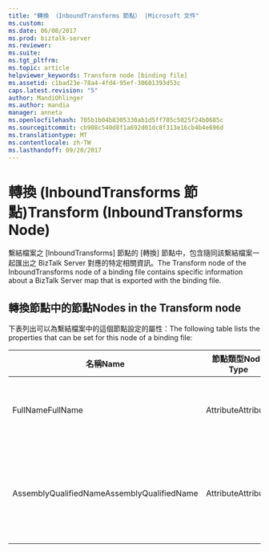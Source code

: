 ```yaml
---
title: "轉換 （InboundTransforms 節點） |Microsoft 文件"
ms.custom: 
ms.date: 06/08/2017
ms.prod: biztalk-server
ms.reviewer: 
ms.suite: 
ms.tgt_pltfrm: 
ms.topic: article
helpviewer_keywords: Transform node [binding file]
ms.assetid: c1bad23e-78a4-4fd4-95ef-30601393d53c
caps.latest.revision: "5"
author: MandiOhlinger
ms.author: mandia
manager: anneta
ms.openlocfilehash: 705b1b04b8305330ab1d5ff705c5025f24b0685c
ms.sourcegitcommit: cb908c540d8f1a692d01dc8f313e16cb4b4e696d
ms.translationtype: MT
ms.contentlocale: zh-TW
ms.lasthandoff: 09/20/2017
---
```

# <a name="transform-inboundtransforms-node"></a><span data-ttu-id="620b9-102">轉換 (InboundTransforms 節點)</span><span class="sxs-lookup"><span data-stu-id="620b9-102">Transform (InboundTransforms Node)</span></span>
<span data-ttu-id="620b9-103">繫結檔案之 [InboundTransforms] 節點的 [轉換] 節點中，包含隨同該繫結檔案一起匯出之 BizTalk Server 對應的特定相關資訊。</span><span class="sxs-lookup"><span data-stu-id="620b9-103">The Transform node of the InboundTransforms node of a binding file contains specific information about a BizTalk Server map that is exported with the binding file.</span></span>  
  
## <a name="nodes-in-the-transform-node"></a><span data-ttu-id="620b9-104">轉換節點中的節點</span><span class="sxs-lookup"><span data-stu-id="620b9-104">Nodes in the Transform node</span></span>  
 <span data-ttu-id="620b9-105">下表列出可以為繫結檔案中的這個節點設定的屬性：</span><span class="sxs-lookup"><span data-stu-id="620b9-105">The following table lists the properties that can be set for this node of a binding file:</span></span>  
  
|<span data-ttu-id="620b9-106">**名稱**</span><span class="sxs-lookup"><span data-stu-id="620b9-106">**Name**</span></span>|<span data-ttu-id="620b9-107">**節點類型**</span><span class="sxs-lookup"><span data-stu-id="620b9-107">**Node Type**</span></span>|<span data-ttu-id="620b9-108">**資料類型**</span><span class="sxs-lookup"><span data-stu-id="620b9-108">**Data Type**</span></span>|<span data-ttu-id="620b9-109">**說明**</span><span class="sxs-lookup"><span data-stu-id="620b9-109">**Description**</span></span>|<span data-ttu-id="620b9-110">**限制**</span><span class="sxs-lookup"><span data-stu-id="620b9-110">**Restrictions**</span></span>|<span data-ttu-id="620b9-111">**註解**</span><span class="sxs-lookup"><span data-stu-id="620b9-111">**Comments**</span></span>|  
|--------------|-------------------|-------------------|---------------------|----------------------|------------------|  
|<span data-ttu-id="620b9-112">FullName</span><span class="sxs-lookup"><span data-stu-id="620b9-112">FullName</span></span>|<span data-ttu-id="620b9-113">Attribute</span><span class="sxs-lookup"><span data-stu-id="620b9-113">Attribute</span></span>|<span data-ttu-id="620b9-114">xs:string</span><span class="sxs-lookup"><span data-stu-id="620b9-114">xs:string</span></span>|<span data-ttu-id="620b9-115">指定對應的完整名稱。</span><span class="sxs-lookup"><span data-stu-id="620b9-115">Specifies the full name of the map.</span></span>|<span data-ttu-id="620b9-116">不需要</span><span class="sxs-lookup"><span data-stu-id="620b9-116">Not required</span></span>|<span data-ttu-id="620b9-117">預設值：空白</span><span class="sxs-lookup"><span data-stu-id="620b9-117">Default value: empty</span></span>|  
|<span data-ttu-id="620b9-118">AssemblyQualifiedName</span><span class="sxs-lookup"><span data-stu-id="620b9-118">AssemblyQualifiedName</span></span>|<span data-ttu-id="620b9-119">Attribute</span><span class="sxs-lookup"><span data-stu-id="620b9-119">Attribute</span></span>|<span data-ttu-id="620b9-120">xs:string</span><span class="sxs-lookup"><span data-stu-id="620b9-120">xs:string</span></span>|<span data-ttu-id="620b9-121">指定對應的組件限定名稱。</span><span class="sxs-lookup"><span data-stu-id="620b9-121">Specifies the assembly qualified name of the map.</span></span>|<span data-ttu-id="620b9-122">不需要</span><span class="sxs-lookup"><span data-stu-id="620b9-122">Not required</span></span>|<span data-ttu-id="620b9-123">預設值：空白</span><span class="sxs-lookup"><span data-stu-id="620b9-123">Default value: empty</span></span>|